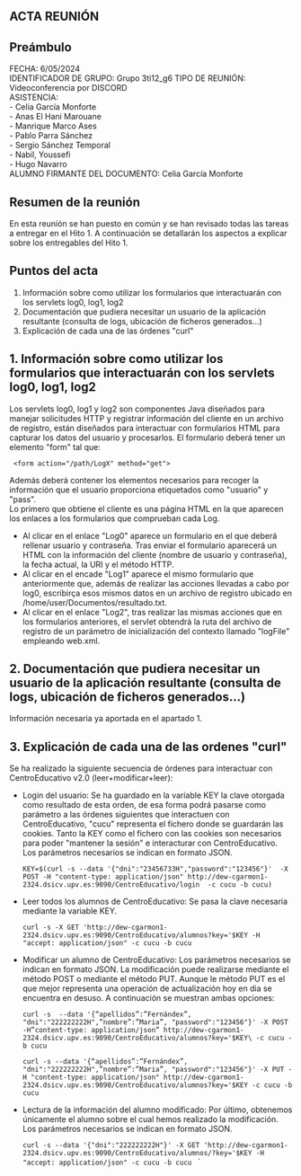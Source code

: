 ## ACTA REUNIÓN 

## Preámbulo
  FECHA: 6/05/2024  
  IDENTIFICADOR DE GRUPO: Grupo 3ti12_g6 
  TIPO DE REUNIÓN: Videoconferencia por DISCORD  
  ASISTENCIA:  
    - Celia García Monforte  
    - Anas El Hani Marouane  
    - Manrique Marco Ases  
    - Pablo Parra Sánchez  
    - Sergio Sánchez Temporal  
    - Nabil, Youssefi  
    - Hugo Navarro   
  ALUMNO FIRMANTE DEL DOCUMENTO: Celia García Monforte


## Resumen de la reunión  
En esta reunión se han puesto en común y se han revisado todas las tareas a entregar en el Hito 1. A continuación se detallarán los aspectos a explicar sobre los entregables del Hito 1.
  
## Puntos del acta
1. Información sobre como utilizar los formularios que interactuarán con los servlets log0, log1, log2  
2. Documentación que pudiera necesitar un usuario de la aplicación resultante (consulta de logs, ubicación de ficheros generados...)  
3. Explicación de cada una de las órdenes "curl"



## 1. Información sobre como utilizar los formularios que interactuarán con los servlets log0, log1, log2  
Los servlets log0, log1 y log2 son componentes Java diseñados para manejar solicitudes HTTP y registrar información del cliente en un archivo de registro, están diseñados para interactuar con formularios HTML para capturar los datos del usuario y procesarlos. 
El formulario deberá tener un elemento "form" tal que:
    
     <form action="/path/LogX" method="get">
    
Además deberá contener los elementos necesarios para recoger la información que el usuario proporciona etiquetados como "usuario" y "pass".  
Lo primero que obtiene el cliente es una página HTML en la que aparecen los enlaces a los formularios que comprueban cada Log. 
  - Al clicar en el enlace "Log0" aparece un formulario en el que deberá rellenar usuario y contraseña. Tras enviar el formulario aparecerá un HTML con la información del cliente (nombre de usuario y contraseña), la fecha actual, la URI y el método HTTP.
  - Al clicar en el encade "Log1" aparece el mismo formulario que anteriormente que, además de realizar las acciones llevadas a cabo por log0, escribirça esos mismos datos en un archivo de registro ubicado en /home/user/Documentos/resultado.txt.
  - Al clicar en el enlace "Log2", tras realizar las mismas acciones que en los formularios anteriores, el servlet obtendrá la ruta del archivo de registro de un parámetro de inicialización del contexto llamado "logFile" empleando web.xml.

## 2. Documentación que pudiera necesitar un usuario de la aplicación resultante (consulta de logs, ubicación de ficheros generados...)  
Información necesaria ya aportada en el apartado 1.
## 3. Explicación de cada una de las ordenes "curl"  
Se ha realizado la siguiente secuencia de órdenes para interactuar con CentroEducativo v2.0 (leer+modificar+leer): 

  - Login del usuario: Se ha guardado en la variable KEY la clave otorgada como resultado de esta orden, de esa forma podrá pasarse como parámetro a las órdenes siguientes que interactuen con CentroEducativo, "cucu" representa el fichero donde se guardarán las cookies. Tanto la KEY como el fichero con las cookies son necesarios para poder "mantener la sesión" e interacturar con CentroEducativo. Los parámetros necesarios se indican en formato JSON.
     
     `KEY=$(curl -s --data '{"dni":"23456733H","password":"123456"}' 
    -X POST -H "content-type: application/json" http://dew-cgarmon1-2324.dsicv.upv.es:9090/CentroEducativo/login 
    -c cucu -b cucu)
    `
  - Leer todos los alumnos de CentroEducativo: Se pasa la clave necesaria mediante la variable KEY.
    
    `curl -s -X GET 'http://dew-cgarmon1-2324.dsicv.upv.es:9090/CentroEducativo/alumnos?key='$KEY -H "accept: application/json" -c cucu -b cucu`

  - Modificar un alumno de CentroEducativo: Los parámetros necesarios se indican en formato JSON. La modificación puede realizarse mediante el método POST o mediante el método PUT. Aunque le método PUT es el que mejor representa una operación de actualización hoy en dia se encuentra en desuso. A continuación se muestran ambas opciones:
    
    `curl -s  --data '{“apellidos”:”Fernándex”, "dni":"222222222H",”nombre”:”Maria”, "password":"123456"}' -X POST -H”content-type: application/json”
http://dew-cgarmon1-2324.dsicv.upv.es:9090/CentroEducativo/alumnos?key='$KEY\ -c cucu -b cucu`

    `curl -s --data '{“apellidos”:”Fernándex”, "dni":"222222222H",”nombre”:”Maria”, "password":"123456"}' -X PUT -H "content-type: application/json" http://dew-cgarmon1-2324.dsicv.upv.es:9090/CentroEducativo/alumnos?key='$KEY -c cucu -b cucu`

  - Lectura de la información del alumno modificado: Por último, obtenemos únicamente el alumno sobre el cual hemos realizado la modificación. Los parámetros necesarios se indican en formato JSON.

     `curl -s --data '{"dni":"222222222H"}' -X GET 'http://dew-cgarmon1-2324.dsicv.upv.es:9090/CentroEducativo/alumnos/?key='$KEY -H "accept: application/json" -c cucu -b cucu
`
`




